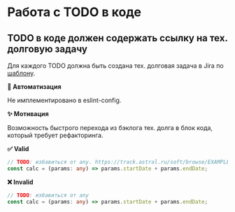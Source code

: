 # Работа с TODO в коде

## TODO в коде должен содержать ссылку на тех. долговую задачу

Для каждого TODO должна быть создана тех. долговая задача в Jira по [шаблону](https://track.astral.ru/soft/wiki/pages/viewpage.action?pageId=3849335550).

**🤖 Автоматизация**

Не имплементировано в eslint-config.

**✨ Мотивация**

Возможность быстрого перехода из бэклога тех. долга в блок кода, который требует рефакторинга.

**✅ Valid**

```ts
// TODO: избавиться от any. https://track.astral.ru/soft/browse/EXAMPLE-000
const calc = (params: any) => params.startDate + params.endDate;
```

**❌ Invalid**

```ts
// TODO: избавиться от any
const calc = (params: any) => params.startDate + params.endDate;
```
